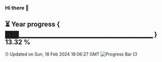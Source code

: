 ### Hi there 👋
⏳ Year progress { ███▁▁▁▁▁▁▁▁▁▁▁▁▁▁▁▁▁▁▁▁▁▁▁▁▁▁▁ } 13.32 %
---
⏰ Updated on Sun, 18 Feb 2024 18:06:27 GMT
![Progress Bar CI](https://github.com/Moyi321/Moyi321/workflows/Progress%20Bar%20CI/badge.svg)
